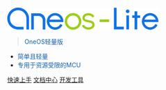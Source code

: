 ![logo](docs/_media/logo-lite.png)

> <font color="#1661ab">OneOS轻量版</font>

- <font color="#1661ab">简单且轻量</font>
- <font color="#1661ab">专用于资源受限的MCU</font>

[快速上手](/docs/quick_guide/README.md)
[文档中心](/README.md)
[开发工具](/docs/tools/README.md)
